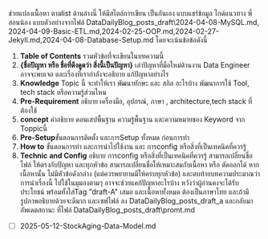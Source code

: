 ช่วยแปลงเนื้อหา ตามlist ด้านล่างนี้ ให้มีสไตล์การเขียน เป็นกันเอง แบบแชร์ข้อมูล ไกด์แนวทาง พี่สอนน้อง แบบตัวอย่างจากไฟล์ DataDailyBlog\_posts\_draft\2024-04-08-MySQL.md, 2024-04-09-Basic-ETL.md,2024-02-25-OOP.md,2024-02-27-Jekyll.md,2024-04-08-Database-Setup.md โดยจะเน้นข้อข้อดังนี้
1. **Table of Contents** รวมหัวข้อที่จะเขียนในบทความนี้
2. **{ชื่อปัญหา หรือ ชื่อที่ดึงดูดว่า สิ่งนี้เป็นปัญหา}** เล่าปัญหาที่มือใหม่ด้านงาน Data Engineer อาจจะพบเจอ และเรื่องที่เรากำลังจะอธิบาย แก้ปัญหาอย่างไร
3. **Knowledge** Topic นี้ จะทำให้เรา พัฒนาทักษะ และ สกิล อะไรบ้าง พัฒนาการใช้ Tool, tech stack  หรือความรู้ส่วนใหน
4. **Pre-Requirement** อธิบาย เครื่องมือ, อุปกรณ์, ภาษา , architecture,tech stack ที่ต้องใช้
5. **concept** คำอธิบาย คอนเสปพื้นฐาน ความรู้พื้นฐาน และความหมายของ Keyword จาก Toppicนี้
6. **Pre-Setup**ขั้นตอนการติดตั้ง และการSetup ทั้งหมด ก่อนการทำ
7. **How to** ขั้นตอนการทำ และการนำไปใช้งาน และ การconfig  หรือสิ่งที่เป็นเทคนิคที่ควรรู้
8. **Technic and Config** อธิบาย การconfig  หรือสิ่งที่เป็นเทคนิคที่ควรรู้
สามารถเปลี่ยนชื่อไฟล์ ให้ตรงกับปัญหา และทุกหัวข้อ สามารถเปลี่ยนชื่อให้เหมาะสมกับเนื้อหา หรือ ตัดออกได้ หากเนื้อหานั้น ไม่มีหัวข้อดังกล่าง (แต่ควรพยายามมีให้ครบทุกหัวข้อ) และตบท้ายบทความประมาณว่า การนำเรื่องนี้ ไปใช้ในมุมองตามๆ อาจจะช่วยแคก้ปัญหาอะไรบ้าง หวังว่าผู้อ่านคงจะได้รับประโยชน์ พร้อมทั้งใส่Tag "draft-A" เสมอ และเนื้อหาทั้งหมด ต้องเป็นภาษาไทย และถ้ามีรูปภาพอธิบายด้วยจะดีมาก และเซฟไฟล์ ลง DataDailyBlog\_posts\_draft_a และกลับมาอัพเดตสถานะ ที่ไฟล์ DataDailyBlog\_posts\_draft\promt.md

 - [ ] 2025-05-12-StockAging-Data-Model.md